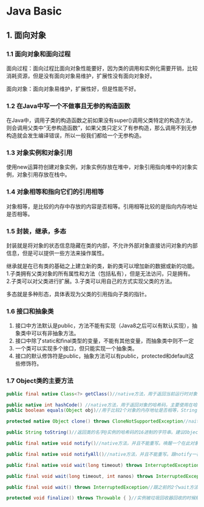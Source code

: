# Java Basic

## 1. 面向对象

### 1.1 面向对象和面向过程

面向过程：面向过程比面向对象性能要好，因为类的调用和实例化需要开销，比较消耗资源，但是没有面向对象易维护，扩展性没有面向对象好。

面向对象：面向对象易维护，扩展性好，但是性能不好。

### 1.2 在Java中写一个不做事且无参的构造函数

 在Java中，调用子类的构造函数之前如果没有super()调用父类特定的构造方法，则会调用父类中“无参构造函数”，如果父类只定义了有参构造，那么调用不到无参构造就会发生编译错误，所以一般我们都给一个无参构造。

### 1.3 对象实例和对象引用

使用new运算符创建对象实例，对象实例存放在堆中，对象引用指向堆中的对象实例，对象引用存放在栈中。

### 1.4 对象相等和指向它们的引用相等

对象相等，是比较的内存中存放的内容是否相等。引用相等比较的是指向内存地址是否相等。

### 1.5 封装，继承，多态

封装就是将对象的状态信息隐藏在类的内部，不允许外部对象直接访问对象的内部信息，但是可以提供一些方法来操作属性。

继承就是在已有类的基础之上建立新的类，新的类可以增加新的数据或新的功能。1.子类拥有父类对象的所有属性和方法（包括私有），但是无法访问，只是拥有。2.子类可以对父类进行扩展。3.子类可以用自己的方式实现父类的方法。

多态就是多种形态，具体表现为父类的引用指向子类的指针。

### 1.6 接口和抽象类

1. 接口中方法默认是public，方法不能有实现（Java8之后可以有默认实现），抽象类中可以有非抽象方法。
2. 接口中除了static和final类型的变量，不能有其他变量，而抽象类中则不一定
3. 一个类可以实现多个接口，但只能实现一个抽象类。
4. 接口的默认修饰符是public，抽象方法可以有public，protected和default这些修饰符。

### 1.7 Object类的主要方法

```java
public final native Class<?> getClass()//native方法，用于返回当前运行时对象的Class对象，使用了final关键字修饰，故不允许子类重写。

public native int hashCode() //native方法，用于返回对象的哈希码，主要使用在哈希表中，比如JDK中的HashMap。
public boolean equals(Object obj)//用于比较2个对象的内存地址是否相等，String类对该方法进行了重写用户比较字符串的值是否相等。

protected native Object clone() throws CloneNotSupportedException//naitive方法，用于创建并返回当前对象的一份拷贝。一般情况下，对于任何对象 x，表达式 x.clone() != x 为true，x.clone().getClass() == x.getClass() 为true。Object本身没有实现Cloneable接口，所以不重写clone方法并且进行调用的话会发生CloneNotSupportedException异常。

public String toString()//返回类的名字@实例的哈希码的16进制的字符串。建议Object所有的子类都重写这个方法。

public final native void notify()//native方法，并且不能重写。唤醒一个在此对象监视器上等待的线程(监视器相当于就是锁的概念)。如果有多个线程在等待只会任意唤醒一个。

public final native void notifyAll()//native方法，并且不能重写。跟notify一样，唯一的区别就是会唤醒在此对象监视器上等待的所有线程，而不是一个线程。

public final native void wait(long timeout) throws InterruptedException//native方法，并且不能重写。暂停线程的执行。注意：sleep方法没有释放锁，而wait方法释放了锁 。timeout是等待时间。

public final void wait(long timeout, int nanos) throws InterruptedException//多了nanos参数，这个参数表示额外时间（以毫微秒为单位，范围是 0-999999）。 所以超时的时间还需要加上nanos毫秒。

public final void wait() throws InterruptedException//跟之前的2个wait方法一样，只不过该方法一直等待，没有超时时间这个概念

protected void finalize() throws Throwable { }//实例被垃圾回收器回收的时候触发的操作
```



